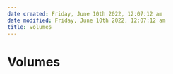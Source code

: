 ```yaml
---
date created: Friday, June 10th 2022, 12:07:12 am
date modified: Friday, June 10th 2022, 12:07:12 am
title: volumes
---
```


# Volumes
